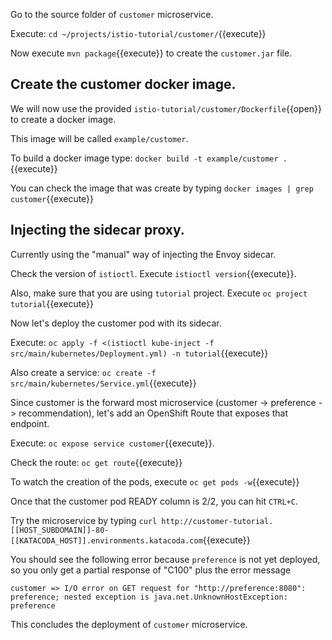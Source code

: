Go to the source folder of `customer` microservice.

Execute: `cd ~/projects/istio-tutorial/customer/`{{execute}}

Now execute `mvn package`{{execute}} to create the `customer.jar` file.

## Create the customer docker image.

We will now use the provided `istio-tutorial/customer/Dockerfile`{{open}} to create a docker image.

This image will be called `example/customer`.

To build a docker image type: `docker build -t example/customer .`{{execute}}

You can check the image that was create by typing `docker images | grep customer`{{execute}}

## Injecting the sidecar proxy.

Currently using the "manual" way of injecting the Envoy sidecar.

Check the version of `istioctl`. Execute `istioctl version`{{execute}}.

Also, make sure that you are using `tutorial` project. Execute `oc project tutorial`{{execute}}

Now let's deploy the customer pod with its sidecar.

Execute: `oc apply -f <(istioctl kube-inject -f src/main/kubernetes/Deployment.yml) -n tutorial`{{execute}}

Also create a service: `oc create -f src/main/kubernetes/Service.yml`{{execute}} 

Since customer is the forward most microservice (customer -> preference -> recommendation), let's add an OpenShift Route that exposes that endpoint.

Execute: `oc expose service customer`{{execute}}.

Check the route: `oc get route`{{execute}}

To watch the creation of the pods, execute `oc get pods -w`{{execute}}

Once that the customer pod READY column is 2/2, you can hit `CTRL+C`. 

Try the microservice by typing `curl http://customer-tutorial.[[HOST_SUBDOMAIN]]-80-[[KATACODA_HOST]].environments.katacoda.com`{{execute}}

You should see the following error because `preference` is not yet deployed, so you only get a partial response of "C100" plus the error message

`customer => I/O error on GET request for "http://preference:8080": preference; nested exception is java.net.UnknownHostException: preference`

This concludes the deployment of `customer` microservice.
